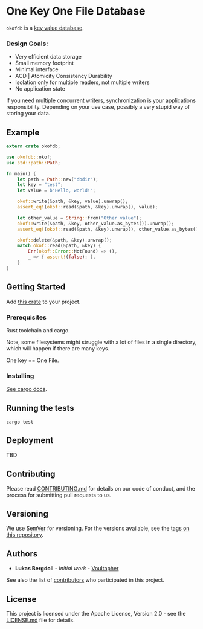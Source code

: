 # One Key One File Database

`okofdb` is a [key value database](https://en.wikipedia.org/wiki/Key-value_database).

### Design Goals:

* Very efficient data storage
* Small memory footprint
* Minimal interface
* ACD | Atomicity Consistency Durability
* Isolation only for multiple readers, not multiple writers
* No application state

If you need multiple concurrent writers,
synchronization is your applications responsibility.
Depending on your use case, possibly a very stupid way of storing your data.

## Example

```rust
extern crate okofdb;

use okofdb::okof;
use std::path::Path;

fn main() {
    let path = Path::new("dbdir");
    let key = "test";
    let value = b"Hello, world!";

    okof::write(&path, &key, value).unwrap();
    assert_eq!(okof::read(&path, &key).unwrap(), value);

    let other_value = String::from("Other value");
    okof::write(&path, &key, other_value.as_bytes()).unwrap();
    assert_eq!(okof::read(&path, &key).unwrap(), other_value.as_bytes());

    okof::delete(&path, &key).unwrap();
    match okof::read(&path, &key) {
        Err(okof::Error::NotFound) => (),
        _ => { assert!(false); },
    }
}
```

## Getting Started

Add [this crate](https://crates.io/crates/okofdb) to your project.

### Prerequisites

Rust toolchain and cargo.

Note, some filesystems might struggle with a lot of files in a single directory,
which will happen if there are many keys.

One key == One File.

### Installing

[See cargo docs](https://doc.rust-lang.org/cargo/guide/).

## Running the tests

```
cargo test
```

## Deployment

TBD

## Contributing

Please read [CONTRIBUTING.md](CONTRIBUTING.md)
for details on our code of conduct, and the process for submitting pull requests to us.

## Versioning

We use [SemVer](http://semver.org/) for versioning. For the versions available,
see the [tags on this repository](https://github.com/Voultapher/okofdb/tags).

## Authors

* **Lukas Bergdoll** - *Initial work* - [Voultapher](https://github.com/Voultapher)

See also the list of [contributors](https://github.com/Voultapher/okofdb/contributors)
who participated in this project.

## License

This project is licensed under the Apache License, Version 2.0 -
see the [LICENSE.md](LICENSE.md) file for details.
